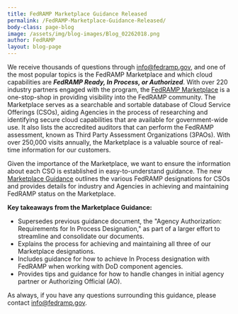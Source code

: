 ```yaml
---
title: FedRAMP Marketplace Guidance Released
permalink: /FedRAMP-Marketplace-Guidance-Released/
body-class: page-blog
image: /assets/img/blog-images/Blog_02262018.png
author: FedRAMP
layout: blog-page
---
```

We receive thousands of questions through [info@fedramp.gov](mailto:info@fedramp.gov), and one of the most popular topics is the FedRAMP Marketplace and which cloud capabilities are _**FedRAMP Ready, In Process, or Authorized**_. With over 220 industry partners engaged with the program, the <a href="https://marketplace.fedramp.gov/#/products?sort=productName">FedRAMP Marketplace</a> is a one-stop-shop in providing visibility into the FedRAMP community. The Marketplace serves as a searchable and sortable database of Cloud Service Offerings (CSOs), aiding Agencies in the process of researching and identifying secure cloud capabilities that are available for government-wide use. It also lists the accredited auditors that can perform the FedRAMP assessment, known as Third Party Assessment Organizations (3PAOs). With over 250,000 visits annually, the Marketplace is a valuable source of real-time information for our customers. 

Given the importance of the Marketplace, we want to ensure the information about each CSO is established in easy-to-understand guidance. The new <a href="{{site.baseurl}}/assets/resources/documents/FedRAMP_Marketplace_Designations_for_Cloud_Service_Providers.pdf">Marketplace Guidance</a> outlines the various FedRAMP designations for CSOs and provides details for industry and Agencies in achieving and maintaining FedRAMP status on the Marketplace.

**Key takeaways from the Marketplace Guidance:**
* Supersedes previous guidance document, the "Agency Authorization: Requirements for In Process Designation," as part of a larger effort to streamline and consolidate our documents.  
* Explains the process for achieving and maintaining all three of our Marketplace designations.
* Includes guidance for how to achieve In Process designation with FedRAMP when working with DoD component agencies.
* Provides tips and guidance for how to handle changes in initial agency partner or Authorizing Official (AO).

As always, if you have any questions surrounding this guidance, please contact [info@fedramp.gov](mailto:info@fedramp.gov).
